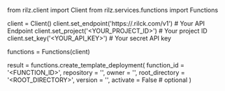 from rilz.client import Client
from rilz.services.functions import Functions

client = Client()
client.set_endpoint('https://<REGION>.rilck.com/v1') # Your API Endpoint
client.set_project('<YOUR_PROJECT_ID>') # Your project ID
client.set_key('<YOUR_API_KEY>') # Your secret API key

functions = Functions(client)

result = functions.create_template_deployment(
    function_id = '<FUNCTION_ID>',
    repository = '<REPOSITORY>',
    owner = '<OWNER>',
    root_directory = '<ROOT_DIRECTORY>',
    version = '<VERSION>',
    activate = False # optional
)
